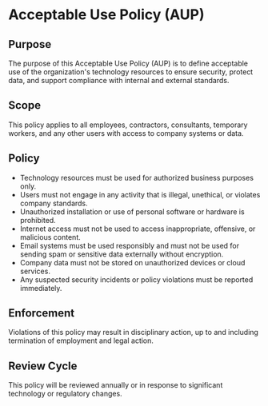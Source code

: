 # Acceptable Use Policy (AUP)

## Purpose
The purpose of this Acceptable Use Policy (AUP) is to define acceptable use of the organization's technology resources to ensure security, protect data, and support compliance with internal and external standards.

## Scope
This policy applies to all employees, contractors, consultants, temporary workers, and any other users with access to company systems or data.

## Policy

- Technology resources must be used for authorized business purposes only.
- Users must not engage in any activity that is illegal, unethical, or violates company standards.
- Unauthorized installation or use of personal software or hardware is prohibited.
- Internet access must not be used to access inappropriate, offensive, or malicious content.
- Email systems must be used responsibly and must not be used for sending spam or sensitive data externally without encryption.
- Company data must not be stored on unauthorized devices or cloud services.
- Any suspected security incidents or policy violations must be reported immediately.

## Enforcement
Violations of this policy may result in disciplinary action, up to and including termination of employment and legal action.

## Review Cycle
This policy will be reviewed annually or in response to significant technology or regulatory changes.
